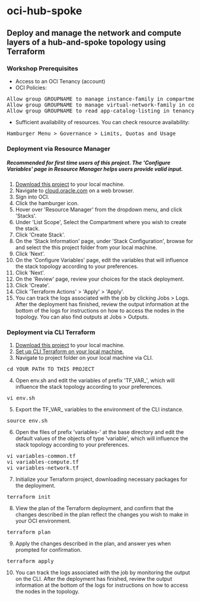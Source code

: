 # oci-hub-spoke
## Deploy and manage the network and compute layers of a hub-and-spoke topology using Terraform

### Workshop Prerequisites
- Access to an OCI Tenancy (account)
- OCI Policies:
<pre>
Allow group GROUPNAME to manage instance-family in compartment COMPARTMENTNAME
Allow group GROUPNAME to manage virtual-network-family in compartment COMPARTMENTNAME
Allow group GROUPNAME to read app-catalog-listing in tenancy
</pre>
- Sufficient availability of resources. You can check resource availability:
<pre>
Hamburger Menu &gt Governance &gt Limits, Quotas and Usage
</pre>

### Deployment via Resource Manager
##### Recommended for first time users of this project. The 'Configure Variables' page in Resource Manager helps users provide valid input.
1. [Download this project](https://github.com/scacela/oci-hub-spoke/archive/refs/heads/main.zip) to your local machine.
2. Navigate to [cloud.oracle.com](https://cloud.oracle.com/) on a web browser.
3. Sign into OCI.
4. Click the hamburger icon.
5. Hover over 'Resource Manager' from the dropdown menu, and click 'Stacks'.
6. Under 'List Scope', Select the Compartment where you wish to create the stack.
7. Click 'Create Stack'.
8. On the 'Stack Information' page, under 'Stack Configuration', browse for and select the this project folder from your local machine.
9. Click 'Next'.
10. On the 'Configure Variables' page, edit the variables that will influence the stack topology according to your preferences.
12. Click 'Next'.
12. On the 'Review' page, review your choices for the stack deployment.
13. Click 'Create'.
14. Click 'Terraform Actions' > 'Apply' > 'Apply'.
15. You can track the logs associated with the job by clicking Jobs > Logs. After the deployment has finished, review the output information at the bottom of the logs for instructions on how to access the nodes in the topology. You can also find outputs at Jobs > Outputs.

### Deployment via CLI Terraform


1. [Download this project](https://github.com/scacela/oci-hub-spoke/archive/refs/heads/main.zip) to your local machine.
2. [Set up CLI Terraform on your local machine.](https://docs.oracle.com/en-us/iaas/Content/API/SDKDocs/terraformgetstarted.htm) 
3. Navigate to project folder on your local machine via CLI.
<pre>
cd YOUR_PATH_TO_THIS_PROJECT
</pre>
4. Open env.sh and edit the variables of prefix 'TF_VAR_', which will influence the stack topology according to your preferences.
<pre>
vi env.sh
</pre>
5. Export the TF_VAR_ variables to the environment of the CLI instance.
<pre>
source env.sh
</pre>
6. Open the files of prefix 'variables-' at the base directory and edit the default values of the objects of type 'variable', which will influence the stack topology according to your preferences.
<pre>
vi variables-common.tf
vi variables-compute.tf
vi variables-network.tf
</pre>
7. Initialize your Terraform project, downloading necessary packages for the deployment.
<pre>
terraform init
</pre>
8. View the plan of the Terraform deployment, and confirm that the changes described in the plan reflect the changes you wish to make in your OCI environment.
<pre>
terraform plan
</pre>
9. Apply the changes described in the plan, and answer yes when prompted for confirmation.
<pre>
terraform apply
</pre>
10. You can track the logs associated with the job by monitoring the output on the CLI. After the deployment has finished, review the output information at the bottom of the logs for instructions on how to access the nodes in the topology.